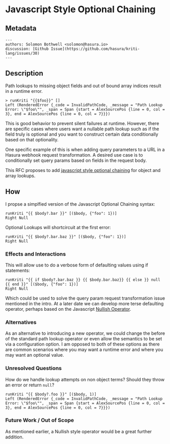 # Javascript Style Optional Chaining

## Metadata

```
---
authors: Solomon Bothwell <solomon@hasura.io>
discussion: [Github Issue](https://github.com/hasura/kriti-lang/issues/30)
---
```

## Description

Path lookups to missing object fields and out of bound array indices
result in a runtime error. 

```
> runKriti "{{$foo}}" []
Left (RenderedError {_code = InvalidPathCode, _message = "Path Lookup Error: \"$foo\"", _span = Span {start = AlexSourcePos {line = 0, col = 3}, end = AlexSourcePos {line = 0, col = 7}}})
```

This is good behavior to prevent silent failures at runtime. However,
there are specific cases where users want a nullable path lookup such
as if the field truly is optional and you want to construct certain
data conditionally based on that optionality.

One specific example of this is when adding query parameters to a URL
in a Hasura webhook request transformation. A desired use case is to
conditionally set query params based on fields in the request body.

This RFC proposes to add [javascript style optional
chaining](https://developer.mozilla.org/en-US/docs/Web/JavaScript/Reference/Operators/Optional_chaining)
for object and array lookups.

## How

I propse a simplfied version of the Javascript Optional Chaining syntax:

```
runKriti "{{ $body?.bar }}" [($body, {"foo": 1})]
Right Null
```

Optional Lookups will shortcircuit at the first error:

```
runKriti "{{ $body?.bar.baz }}" [($body, {"foo": 1})]
Right Null
```


### Effects and Interactions

This will allow use to do a verbose form of defaulting values using if statements:

```
runKriti "{{ if $body?.bar.baz }} {{ $body.bar.baz}} {{ else }} null {{ end }}" [($body, {"foo": 1})]
Right Null
```

Which could be used to solve the query param request transformation issue mentioned in the intro. At a later date we can develop more terse defaulting operator, perhaps based on the Javascript [Nullish Operator](https://developer.mozilla.org/en-US/docs/Web/JavaScript/Reference/Operators/Nullish_coalescing_operator).

### Alternatives

As an alternative to introducing a new operator, we could change the
before of the standard path lookup operator or even allow the
semantics to be set via a configuration option. I am opposed to both
of these options as there are common scenarios where you may want a
runtime error and where you may want an optional value.


### Unresolved Questions

How do we handle lookup attempts on non object terms? Should they throw an error or return `null`?

```
runKriti "{{ $body?.foo }}" [($body, 1)]
Left (RenderedError {_code = InvalidPathCode, _message = "Path Lookup Error: \"$foo\"", _span = Span {start = AlexSourcePos {line = 0, col = 3}, end = AlexSourcePos {line = 0, col = 7}}})
```

### Future Work / Out of Scope

As mentioned earlier, a Nullish style operator would be a great further addition.
